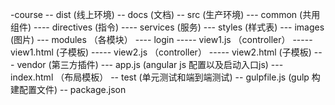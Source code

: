 -course 
  -- dist  (线上环境) 
  -- docs  (文档) 
  -- src   (生产环境) 
     --- common  (共用组件) 
         ---- directives (指令) 
         ---- services (服务) 
     --- styles (样式表) 
     --- images (图片) 
     --- modules （各模块） 
          ---- login 
               ----- view1.js （controller） 
               ----- view1.html (子模板) 
               ----- view2.js （controller） 
               ----- view2.html (子模板) 
     --- vendor (第三方插件) 
     --- app.js (angular js 配置以及启动入口js) 
     --- index.html （布局模板） 
  -- test  (单元测试和端到端测试) 
  -- gulpfile.js (gulp 构建配置文件) 
  -- package.json 